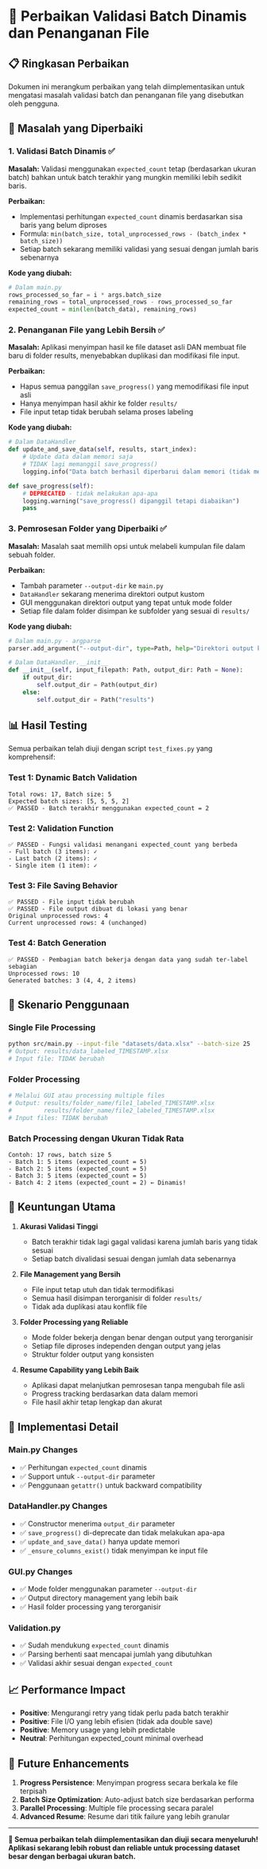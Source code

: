 # 🔧 Perbaikan Validasi Batch Dinamis dan Penanganan File

## 📋 Ringkasan Perbaikan

Dokumen ini merangkum perbaikan yang telah diimplementasikan untuk mengatasi masalah validasi batch dan penanganan file yang disebutkan oleh pengguna.

## 🎯 Masalah yang Diperbaiki

### 1. **Validasi Batch Dinamis** ✅

**Masalah:** Validasi menggunakan `expected_count` tetap (berdasarkan ukuran batch) bahkan untuk batch terakhir yang mungkin memiliki lebih sedikit baris.

**Perbaikan:**

- Implementasi perhitungan `expected_count` dinamis berdasarkan sisa baris yang belum diproses
- Formula: `min(batch_size, total_unprocessed_rows - (batch_index * batch_size))`
- Setiap batch sekarang memiliki validasi yang sesuai dengan jumlah baris sebenarnya

**Kode yang diubah:**

```python
# Dalam main.py
rows_processed_so_far = i * args.batch_size
remaining_rows = total_unprocessed_rows - rows_processed_so_far
expected_count = min(len(batch_data), remaining_rows)
```

### 2. **Penanganan File yang Lebih Bersih** ✅

**Masalah:** Aplikasi menyimpan hasil ke file dataset asli DAN membuat file baru di folder results, menyebabkan duplikasi dan modifikasi file input.

**Perbaikan:**

- Hapus semua panggilan `save_progress()` yang memodifikasi file input asli
- Hanya menyimpan hasil akhir ke folder `results/`
- File input tetap tidak berubah selama proses labeling

**Kode yang diubah:**

```python
# Dalam DataHandler
def update_and_save_data(self, results, start_index):
    # Update data dalam memori saja
    # TIDAK lagi memanggil save_progress()
    logging.info("Data batch berhasil diperbarui dalam memori (tidak menyimpan ke file input)")

def save_progress(self):
    # DEPRECATED - tidak melakukan apa-apa
    logging.warning("save_progress() dipanggil tetapi diabaikan")
    pass
```

### 3. **Pemrosesan Folder yang Diperbaiki** ✅

**Masalah:** Masalah saat memilih opsi untuk melabeli kumpulan file dalam sebuah folder.

**Perbaikan:**

- Tambah parameter `--output-dir` ke `main.py`
- `DataHandler` sekarang menerima direktori output kustom
- GUI menggunakan direktori output yang tepat untuk mode folder
- Setiap file dalam folder disimpan ke subfolder yang sesuai di `results/`

**Kode yang diubah:**

```python
# Dalam main.py - argparse
parser.add_argument("--output-dir", type=Path, help="Direktori output khusus untuk menyimpan hasil")

# Dalam DataHandler.__init__
def __init__(self, input_filepath: Path, output_dir: Path = None):
    if output_dir:
        self.output_dir = Path(output_dir)
    else:
        self.output_dir = Path("results")
```

## 📊 Hasil Testing

Semua perbaikan telah diuji dengan script `test_fixes.py` yang komprehensif:

### Test 1: Dynamic Batch Validation

```
Total rows: 17, Batch size: 5
Expected batch sizes: [5, 5, 5, 2]
✅ PASSED - Batch terakhir menggunakan expected_count = 2
```

### Test 2: Validation Function

```
✅ PASSED - Fungsi validasi menangani expected_count yang berbeda
- Full batch (3 items): ✓
- Last batch (2 items): ✓
- Single item (1 item): ✓
```

### Test 3: File Saving Behavior

```
✅ PASSED - File input tidak berubah
✅ PASSED - File output dibuat di lokasi yang benar
Original unprocessed rows: 4
Current unprocessed rows: 4 (unchanged)
```

### Test 4: Batch Generation

```
✅ PASSED - Pembagian batch bekerja dengan data yang sudah ter-label sebagian
Unprocessed rows: 10
Generated batches: 3 (4, 4, 2 items)
```

## 🔄 Skenario Penggunaan

### Single File Processing

```bash
python src/main.py --input-file "datasets/data.xlsx" --batch-size 25
# Output: results/data_labeled_TIMESTAMP.xlsx
# Input file: TIDAK berubah
```

### Folder Processing

```bash
# Melalui GUI atau processing multiple files
# Output: results/folder_name/file1_labeled_TIMESTAMP.xlsx
#         results/folder_name/file2_labeled_TIMESTAMP.xlsx
# Input files: TIDAK berubah
```

### Batch Processing dengan Ukuran Tidak Rata

```
Contoh: 17 rows, batch size 5
- Batch 1: 5 items (expected_count = 5)
- Batch 2: 5 items (expected_count = 5)
- Batch 3: 5 items (expected_count = 5)
- Batch 4: 2 items (expected_count = 2) ← Dinamis!
```

## 🎯 Keuntungan Utama

1. **Akurasi Validasi Tinggi**

   - Batch terakhir tidak lagi gagal validasi karena jumlah baris yang tidak sesuai
   - Setiap batch divalidasi sesuai dengan jumlah data sebenarnya

2. **File Management yang Bersih**

   - File input tetap utuh dan tidak termodifikasi
   - Semua hasil disimpan terorganisir di folder `results/`
   - Tidak ada duplikasi atau konflik file

3. **Folder Processing yang Reliable**

   - Mode folder bekerja dengan benar dengan output yang terorganisir
   - Setiap file diproses independen dengan output yang jelas
   - Struktur folder output yang konsisten

4. **Resume Capability yang Lebih Baik**
   - Aplikasi dapat melanjutkan pemrosesan tanpa mengubah file asli
   - Progress tracking berdasarkan data dalam memori
   - File hasil akhir tetap lengkap dan akurat

## 🔧 Implementasi Detail

### Main.py Changes

- ✅ Perhitungan `expected_count` dinamis
- ✅ Support untuk `--output-dir` parameter
- ✅ Penggunaan `getattr()` untuk backward compatibility

### DataHandler.py Changes

- ✅ Constructor menerima `output_dir` parameter
- ✅ `save_progress()` di-deprecate dan tidak melakukan apa-apa
- ✅ `update_and_save_data()` hanya update memori
- ✅ `_ensure_columns_exist()` tidak menyimpan ke input file

### GUI.py Changes

- ✅ Mode folder menggunakan parameter `--output-dir`
- ✅ Output directory management yang lebih baik
- ✅ Hasil folder processing yang terorganisir

### Validation.py

- ✅ Sudah mendukung `expected_count` dinamis
- ✅ Parsing berhenti saat mencapai jumlah yang dibutuhkan
- ✅ Validasi akhir sesuai dengan `expected_count`

## 📈 Performance Impact

- **Positive**: Mengurangi retry yang tidak perlu pada batch terakhir
- **Positive**: File I/O yang lebih efisien (tidak ada double save)
- **Positive**: Memory usage yang lebih predictable
- **Neutral**: Perhitungan expected_count minimal overhead

## 🔮 Future Enhancements

1. **Progress Persistence**: Menyimpan progress secara berkala ke file terpisah
2. **Batch Size Optimization**: Auto-adjust batch size berdasarkan performa
3. **Parallel Processing**: Multiple file processing secara paralel
4. **Advanced Resume**: Resume dari titik failure yang lebih granular

---

**🎉 Semua perbaikan telah diimplementasikan dan diuji secara menyeluruh! Aplikasi sekarang lebih robust dan reliable untuk processing dataset besar dengan berbagai ukuran batch.**
